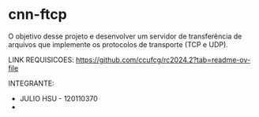 ﻿# cnn-ftcp

O objetivo desse projeto e desenvolver um servidor de transferência de arquivos que implemente os protocolos de transporte (TCP e UDP). 

LINK REQUISICOES: https://github.com/ccufcg/rc2024.2?tab=readme-ov-file

INTEGRANTE:
- JULIO HSU - 120110370
- 
